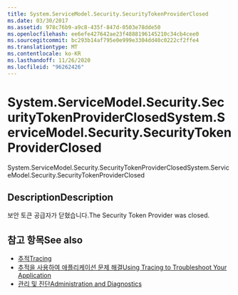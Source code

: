 ```yaml
---
title: System.ServiceModel.Security.SecurityTokenProviderClosed
ms.date: 03/30/2017
ms.assetid: 978c76b9-a9c8-435f-847d-0503e78dde50
ms.openlocfilehash: ee6efe427642ae23f4888196145210c34cb4cee0
ms.sourcegitcommit: bc293b14af795e0e999e3304dd40c0222cf2ffe4
ms.translationtype: MT
ms.contentlocale: ko-KR
ms.lasthandoff: 11/26/2020
ms.locfileid: "96262426"
---
```

# <a name="systemservicemodelsecuritysecuritytokenproviderclosed"></a><span data-ttu-id="27f86-102">System.ServiceModel.Security.SecurityTokenProviderClosed</span><span class="sxs-lookup"><span data-stu-id="27f86-102">System.ServiceModel.Security.SecurityTokenProviderClosed</span></span>

<span data-ttu-id="27f86-103">System.ServiceModel.Security.SecurityTokenProviderClosed</span><span class="sxs-lookup"><span data-stu-id="27f86-103">System.ServiceModel.Security.SecurityTokenProviderClosed</span></span>  
  
## <a name="description"></a><span data-ttu-id="27f86-104">Description</span><span class="sxs-lookup"><span data-stu-id="27f86-104">Description</span></span>  

 <span data-ttu-id="27f86-105">보안 토큰 공급자가 닫혔습니다.</span><span class="sxs-lookup"><span data-stu-id="27f86-105">The Security Token Provider was closed.</span></span>  
  
## <a name="see-also"></a><span data-ttu-id="27f86-106">참고 항목</span><span class="sxs-lookup"><span data-stu-id="27f86-106">See also</span></span>

- [<span data-ttu-id="27f86-107">추적</span><span class="sxs-lookup"><span data-stu-id="27f86-107">Tracing</span></span>](index.md)
- [<span data-ttu-id="27f86-108">추적을 사용하여 애플리케이션 문제 해결</span><span class="sxs-lookup"><span data-stu-id="27f86-108">Using Tracing to Troubleshoot Your Application</span></span>](using-tracing-to-troubleshoot-your-application.md)
- [<span data-ttu-id="27f86-109">관리 및 진단</span><span class="sxs-lookup"><span data-stu-id="27f86-109">Administration and Diagnostics</span></span>](../index.md)
